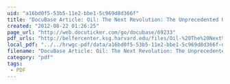 ```yaml
---
uid: "a16bd0f5-53b5-11e2-bbe1-5c969d8d366f"
title: "DocuBase Article: Oil: The Next Revolution: The Unprecedented Upsurge of Oil Production Capacity and What it Means for the World"
created: "2012-08-22 01:26:25"
page_url: "http://web.docuticker.com/go/docubase/69233"
pdf_urls: "http://belfercenter.ksg.harvard.edu/files/Oil-%20The%20Next%20Revolution.pdf"
local_pdf: "../../hrwgc-pdf/data/a16bd0f5-53b5-11e2-bbe1-5c969d8d366f-docubase-article-oil-the-next-revolution-the-unprecedented-upsurge-of-oil-production-capacity-and-what-it-means-for-the-world.pdf"
filename: "DocuBase Article: Oil: The Next Revolution: The Unprecedented Upsurge of Oil Production Capacity and What it Means for the World.html"
category: "pdf"
tags: 
 - PDF
---
```

